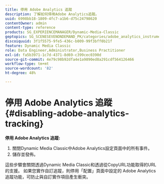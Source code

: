 ```yaml
---
title: 停用 Adobe Analytics 追蹤
description: 了解如何停用Adobe Analytics追蹤。
uuid: 6998bb18-1809-4fc7-a1b6-d75c24798620
contentOwner: admin
content-type: reference
products: SG_EXPERIENCEMANAGER/Dynamic-Media-Classic
geptopics: SG_SCENESEVENONDEMAND_PK/categories/adobe_analytics_instrumentation_kit
discoiquuid: 3f1f5575-9fe5-436c-b009-99f3bff0b21f
feature: Dynamic Media Classic
role: Data Engineer,Administrator,Business Practitioner
exl-id: fa5b3971-1c7d-4371-8d69-c399cec0390d
source-git-commit: 4e79c98b92dfa4e1a9890ed8a291cdf564126466
workflow-type: tm+mt
source-wordcount: '82'
ht-degree: 48%

---
```


# 停用 Adobe Analytics 追蹤{#disabling-adobe-analytics-tracking}

**停用 Adobe Analytics 追蹤:**

1. 關閉Dynamic Media Classic中Adobe Analytics設定頁面中的所有事件。
1. 儲存並發佈。

這些步驟會關閉透過Dynamic Media Classic和透過從CopyURL功能取得的URL的支援。 如果您實作自訂追蹤，則停用「配置」頁面中設定的 Adobe Analytics 追蹤功能，可防止與自訂實作項目產生衝突。
